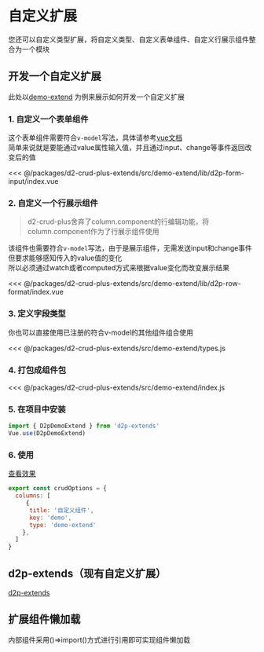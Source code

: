 # 自定义扩展
您还可以自定义类型扩展，将自定义类型、自定义表单组件、自定义行展示组件整合为一个模块  

## 开发一个自定义扩展
此处以[demo-extend](https://github.com/greper/d2-crud-plus/tree/master/packages/d2-crud-plus-extends/src/demo-extend)
为例来展示如何开发一个自定义扩展    

### 1. 自定义一个表单组件
这个表单组件需要符合`v-model`写法，具体请参考[vue文档](https://cn.vuejs.org/v2/guide/components-custom-events.html#自定义组件的-v-model)     
简单来说就是要能通过value属性输入值，并且通过input、change等事件返回改变后的值

<<< @/packages/d2-crud-plus-extends/src/demo-extend/lib/d2p-form-input/index.vue

### 2. 自定义一个行展示组件
>d2-crud-plus舍弃了column.component的行编辑功能，将column.component作为了行展示组件使用

该组件也需要符合`v-model`写法，由于是展示组件，无需发送input和change事件   
但要求能够感知传入的value值的变化   
所以必须通过watch或者computed方式来根据value变化而改变展示结果



<<< @/packages/d2-crud-plus-extends/src/demo-extend/lib/d2p-row-format/index.vue


### 3. 定义字段类型

你也可以直接使用已注册的符合v-model的其他组件组合使用

<<< @/packages/d2-crud-plus-extends/src/demo-extend/types.js


### 4. 打包成组件包

<<< @/packages/d2-crud-plus-extends/src/demo-extend/index.js


### 5. 在项目中安装

```js
import { D2pDemoExtend } from 'd2p-extends' 
Vue.use(D2pDemoExtend)
```
### 6. 使用
[查看效果](http://qiniu.veryreader.com/D2CrudPlusExample/index.html/#/form/slot) 
```js
export const crudOptions = {
  columns: [
     {
      title: '自定义组件',
      key: 'demo',
      type: 'demo-extend'
    }, 
  ]
}
```

## d2p-extends（现有自定义扩展）
[d2p-extends](https://github.com/greper/d2-crud-plus/tree/master/packages/d2-crud-plus-extends)



## 扩展组件懒加载
内部组件采用()=>import()方式进行引用即可实现组件懒加载


